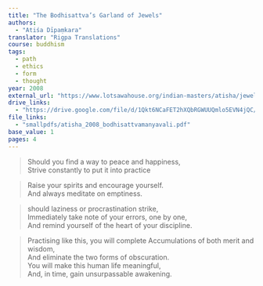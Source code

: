 ```yaml
---
title: "The Bodhisattva’s Garland of Jewels"
authors:
  - "Atiśa Dīpaṃkara"
translator: "Rigpa Translations"
course: buddhism
tags:
  - path
  - ethics
  - form
  - thought
year: 2008
external_url: "https://www.lotsawahouse.org/indian-masters/atisha/jewel-rosary-bodhisattvas"
drive_links:
  - "https://drive.google.com/file/d/1Qkt6NCaFET2hXQbRGWUUQmlo5EVN4jQC/view?usp=drivesdk"
file_links:
  - "smallpdfs/atisha_2008_bodhisattvamanyavali.pdf"
base_value: 1
pages: 4
---
```


> Should you find a way to peace and happiness,  
> Strive constantly to put it into practice

> Raise your spirits and encourage yourself.  
> And always meditate on emptiness.

> should laziness or procrastination strike,  
> Immediately take note of your errors, one by one,  
> And remind yourself of the heart of your discipline.

> Practising like this, you will complete Accumulations of both merit and wisdom,  
> And eliminate the two forms of obscuration.  
> You will make this human life meaningful,  
> And, in time, gain unsurpassable awakening.

